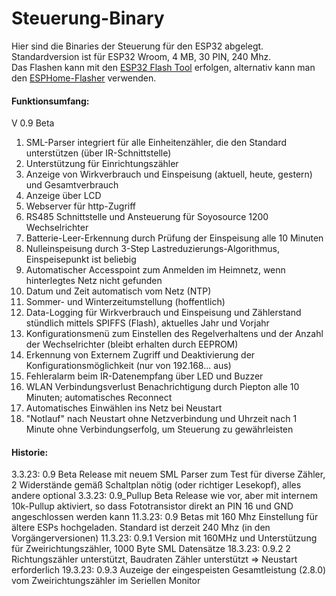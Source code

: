 # Steuerung-Binary
Hier sind die Binaries der Steuerung für den ESP32 abgelegt. Standardversion ist für ESP32 Wroom, 4 MB, 30 PIN, 240 Mhz.  
Das Flashen kann mit den [ESP32 Flash Tool](https://www.espressif.com/en/support/download/other-tools?keys=&field_type_tid%5B%5D=13) erfolgen, alternativ kann man den [ESPHome-Flasher](https://github.com/esphome/esphome-flasher/releases/download/1.4.0/ESPHome-Flasher-1.4.0-Windows-x64.exe) verwenden.

#### Funktionsumfang:
V 0.9 Beta
1. SML-Parser integriert für alle Einheitenzähler, die den Standard unterstützen (über IR-Schnittstelle)
2. Unterstützung für Einrichtungszähler
3. Anzeige von  Wirkverbrauch und Einspeisung (aktuell, heute, gestern) und Gesamtverbrauch
4. Anzeige über LCD 
6. Webserver für http-Zugriff
7. RS485 Schnittstelle und Ansteuerung für Soyosource 1200 Wechselrichter 
8. Batterie-Leer-Erkennung durch Prüfung der Einspeisung alle 10 Minuten
9. Nulleinspeisung durch 3-Step Lastreduzierungs-Algorithmus, Einspeisepunkt ist beliebig
10. Automatischer Accesspoint zum Anmelden im Heimnetz, wenn hinterlegtes Netz nicht gefunden
11. Datum und Zeit automatisch vom Netz (NTP)
12. Sommer- und Winterzeitumstellung (hoffentlich)
13. Data-Logging für Wirkverbrauch und Einspeisung und Zählerstand stündlich mittels SPIFFS (Flash), aktuelles Jahr und Vorjahr
14. Konfigurationsmenü zum Einstellen des Regelverhaltens und der Anzahl der Wechselrichter (bleibt erhalten durch EEPROM)
15. Erkennung von Externem Zugriff und Deaktivierung der Konfigurationsmöglichkeit (nur von 192.168... aus)
16. Fehleralarm beim IR-Datenempfang über LED und Buzzer
17. WLAN Verbindungsverlust Benachrichtigung durch Piepton alle 10 Minuten; automatisches Reconnect
18. Automatisches Einwählen ins Netz bei Neustart
19. "Notlauf" nach Neustart ohne Netzverbindung und Uhrzeit nach 1 Minute ohne Verbindungserfolg, um Steuerung zu gewährleisten   

#### Historie:  
3.3.23: 0.9 Beta Release mit neuem SML Parser zum Test für diverse Zähler, 2 Widerstände gemäß Schaltplan nötig (oder richtiger Lesekopf), alles andere optional
3.3.23: 0.9_Pullup Beta Release wie vor, aber mit internem 10k-Pullup aktiviert, so dass Fototransistor direkt an PIN 16 und GND angeschlossen werden kann
11.3.23: 0.9 Betas mit 160 Mhz Einstellung für ältere ESPs hochgeladen. Standard ist derzeit 240 Mhz (in den Vorgängerversionen)
11.3.23: 0.9.1 Version mit 160MHz und Unterstützung für Zweirichtungszähler, 1000 Byte SML Datensätze
18.3.23: 0.9.2 2 Richtungszähler unterstützt, Baudraten Zähler unterstützt => Neustart erforderlich
19.3.23: 0.9.3 Auzeige der eingespeisten Gesamtleistung (2.8.0) vom Zweirichtungszähler im Seriellen Monitor
